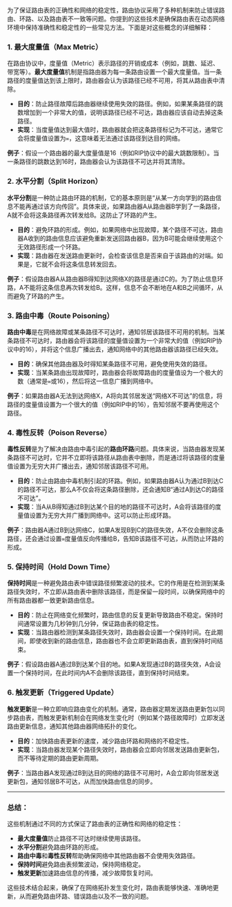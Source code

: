 为了保证路由表的正确性和网络的稳定性，路由协议采用了多种机制来防止错误路由、环路、以及路由表不一致等问题。你提到的这些技术是确保路由表在动态网络环境中保持准确性和稳定性的一些常见方法。下面是对这些概念的详细解释：

### **1. 最大度量值（Max Metric）**

在路由协议中，度量值（Metric）表示路径的开销或成本（例如，跳数、延迟、带宽等）。**最大度量值**机制是指路由器为每一条路由设置一个最大度量值。当一条路径的度量值达到该上限时，路由器会认为该路径已经不可用，将其从路由表中清除。

- **目的**：防止路径故障后路由器继续使用失效的路径。例如，如果某条路径的跳数增加到一个非常大的值，说明该路径已经不可达，路由器应该自动去掉这条路径。
- **实现**：当度量值达到最大值时，路由器就会把这条路径标记为不可达，通常它会将度量值设置为`∞`，这意味着无法通过该路径到达目的网络。

**例子**：假设一个路由器的最大度量值是16（例如RIP协议中的最大跳数限制）。当一条路径的跳数达到16时，路由器会认为该路径不可达并将其清除。

### **2. 水平分割（Split Horizon）**

**水平分割**是一种防止路由环路的机制，它的基本原则是“从某一方向学到的路由信息不能再通过该方向传回”。具体来说，如果路由器A从路由器B学到了一条路径，A就不会将这条路径再次转发给B。这防止了环路的产生。

- **目的**：避免环路的形成。例如，如果网络中出现故障，某个路径不可达，路由器A收到的路由信息应该避免重新发送回路由器B，因为B可能会继续使用这个无效路径形成一个环路。
- **实现**：路由器在发送路由更新时，会检查该信息是否来自于该路由的对端。如果是，它就不会将这条信息转发回去。

**例子**：假设路由器A从路由器B得知到达网络X的路径是通过C的。为了防止信息环路，A不能将这条信息再次转发给B。这样，信息不会不断地在A和B之间循环，从而避免了环路的产生。

### **3. 路由中毒（Route Poisoning）**

**路由中毒**是在网络故障或某条路径不可达时，通知邻居该路径不可用的机制。当某条路径不可达时，路由器会将该路径的度量值设置为一个非常大的值（例如RIP协议中的16），并将这个信息广播出去，通知网络中的其他路由器该路径已经失效。

- **目的**：确保其他路由器及时得知某条路径不可用，避免使用失效的路径。
- **实现**：当某条路由出现故障时，路由器会将故障路由的度量值设为一个极大的数（通常是`∞`或16），然后将这一信息广播到网络中。

**例子**：如果路由器A无法到达网络X，A将向其邻居发送“网络X不可达”的信息，将路径的度量值设置为一个很大的值（例如RIP中的16），告知邻居不要再使用这个路径。

### **4. 毒性反转（Poison Reverse）**

**毒性反转**是为了解决由路由中毒引起的**路由环路**问题。具体来说，当路由器发现某条路径不可达时，它并不立即将该路径从路由表中删除，而是通过将该路径的度量值设置为无穷大并广播出去，通知邻居该路径不可用。

- **目的**：防止由路由中毒机制引起的环路。例如，如果路由器A认为通过B到达C的路径不可达，那么A不仅会将这条路径删除，还会通知B“通过A到达C的路径不可达”。
- **实现**：当A从B得知通过B到达某个目的地的路径不可达时，A会将该路径的度量值设置为无穷大并广播到网络中。这可以防止形成环路。

**例子**：路由器A通过B到达网络C，如果A发现B到C的路径失效，A不仅会删除这条路径，还会通过设置`∞`度量值反向传播给B，告知B该路径不可达，从而防止环路的形成。

### **5. 保持时间（Hold Down Time）**

**保持时间**是一种避免路由表中错误路径频繁波动的技术。它的作用是在检测到某条路径失效时，不立即从路由表中删除该路径，而是保留一段时间，以确保网络中的所有路由器都一致更新路由信息。

- **目的**：防止在网络变化频繁时，路由信息的反复更新导致路由不稳定。保持时间通常设置为几秒钟到几分钟，保证路由表的稳定性。
- **实现**：当路由器检测到某条路径失效时，路由器会设置一个保持时间。在此期间，即使收到新的路由信息，路由器也不会立即更新路由表，直到保持时间结束。

**例子**：假设路由器A通过B到达某个目的地。如果A发现通过B的路径失效，A会设置一个保持时间，在此时间内A不会删除该路径，直到保持时间结束。

### **6. 触发更新（Triggered Update）**

**触发更新**是一种立即响应路由变化的机制。通常，路由器定期发送路由更新包以同步路由表，而触发更新机制会在网络发生变化时（例如某个路径故障时）立即发送路由更新信息，通知其他路由器网络拓扑的变化。

- **目的**：加快路由表更新的速度，减少路由环路和网络的不稳定性。
- **实现**：当路由器发现某个路径失效时，路由器会立即向邻居发送路由更新包，而不等待定期的路由更新周期。

**例子**：当路由器A发现通过B到达目的网络的路径不可用时，A会立即向邻居发送更新包，通知邻居B不可达，从而加快路由信息的同步。

---

### **总结：**

这些机制通过不同的方式保证了路由表的正确性和网络的稳定性：

- **最大度量值**防止路径不可达时继续使用该路径。
- **水平分割**避免路由环路的形成。
- **路由中毒**和**毒性反转**帮助确保网络中其他路由器不会使用失效路径。
- **保持时间**避免路由表频繁波动，保持网络稳定。
- **触发更新**加速路由信息的传播，减少故障恢复时间。

这些技术结合起来，确保了在网络拓扑发生变化时，路由表能够快速、准确地更新，从而避免路由环路、错误路由以及不一致的问题。